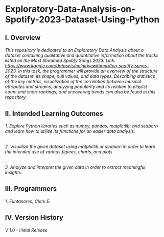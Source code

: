 # Exploratory-Data-Analysis-on-Spotify-2023-Dataset-Using-Python
## I. Overview
###### This repository is dedicated to an Exploratory Data Analysis about a dataset containing qualitative and quantitative information about the tracks listed on the Most Streamed Spotify Songs 2023. Link: https://www.kaggle.com/datasets/nelgiriyewithana/top-spotify-songs-2023. In this task, the programmer will provide an overview of the structure of the dataset: its shape, null values, and data types. Describing statistics of the key metrics, visualization of the correlation between musical attributes and streams, analyzing popularity and its relation to playlist count and chart rankings, and uncovering trends can also be found in this repository.  
## II. Intended Learning Outcomes
######  1. Explore Python libraries such as numpy, pandas, matplotlib, and seaborn and learn how to utilize its functions for an easier data analysis.
######  2. Visualize the given dataset using matplotlib or seaborn in order to learn the intended use of various figures, charts, and plots.
######  3. Analyze and interpret the given data in order to extract meaningful insights.
## III. Programmers
######  1. Funtanares, Clark E.
## IV. Version History
######  V 1.0 - Initial Release
